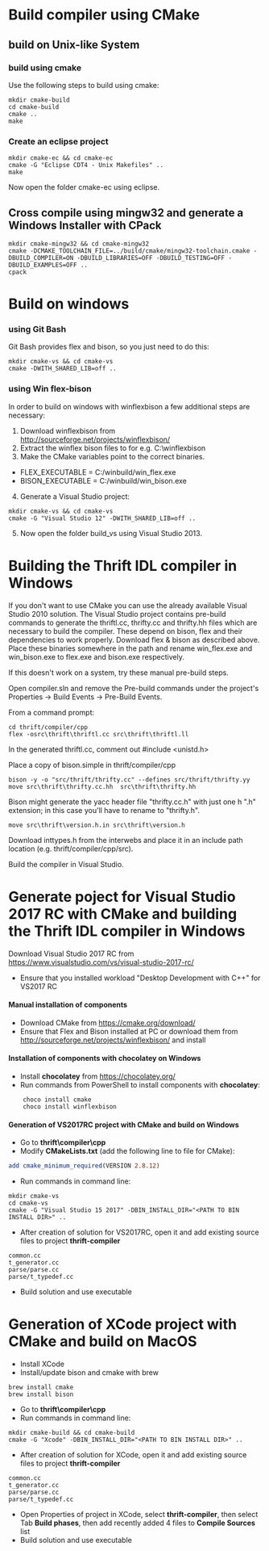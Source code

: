 # Build compiler using CMake

## build on Unix-like System

### build using cmake

Use the following steps to build using cmake:

```
mkdir cmake-build
cd cmake-build
cmake ..
make
```

### Create an eclipse project

```
mkdir cmake-ec && cd cmake-ec
cmake -G "Eclipse CDT4 - Unix Makefiles" ..
make
```

Now open the folder cmake-ec using eclipse.


## Cross compile using mingw32 and generate a Windows Installer with CPack

```
mkdir cmake-mingw32 && cd cmake-mingw32
cmake -DCMAKE_TOOLCHAIN_FILE=../build/cmake/mingw32-toolchain.cmake -DBUILD_COMPILER=ON -DBUILD_LIBRARIES=OFF -DBUILD_TESTING=OFF -DBUILD_EXAMPLES=OFF ..
cpack
```

# Build on windows

### using Git Bash

Git Bash provides flex and bison, so you just need to do this:

```
mkdir cmake-vs && cd cmake-vs
cmake -DWITH_SHARED_LIB=off ..
```

### using Win flex-bison

In order to build on windows with winflexbison a few additional steps are necessary:

1. Download winflexbison from http://sourceforge.net/projects/winflexbison/
2. Extract the winflex bison files to for e.g. C:\winflexbison
3. Make the CMake variables point to the correct binaries.
  * FLEX_EXECUTABLE = C:/winbuild/win_flex.exe
  * BISON_EXECUTABLE = C:/winbuild/win_bison.exe
4. Generate a Visual Studio project:
```
mkdir cmake-vs && cd cmake-vs
cmake -G "Visual Studio 12" -DWITH_SHARED_LIB=off ..
```
5. Now open the folder build_vs using Visual Studio 2013.

# Building the Thrift IDL compiler in Windows

If you don't want to use CMake you can use the already available Visual Studio
2010 solution.
The Visual Studio project contains pre-build commands to generate the
thriftl.cc, thrifty.cc and thrifty.hh files which are necessary to build
the compiler. These depend on bison, flex and their dependencies to
work properly.
Download flex & bison as described above.
Place these binaries somewhere in the path and
rename win_flex.exe and win_bison.exe to flex.exe and bison.exe respectively.

If this doesn't work on a system, try these manual pre-build steps.

Open compiler.sln and remove the Pre-build commands under the project's
 Properties -> Build Events -> Pre-Build Events.

From a command prompt:
```
cd thrift/compiler/cpp
flex -osrc\thrift\thriftl.cc src\thrift\thriftl.ll
```
In the generated thriftl.cc, comment out #include <unistd.h>

Place a copy of bison.simple in thrift/compiler/cpp
```
bison -y -o "src/thrift/thrifty.cc" --defines src/thrift/thrifty.yy
move src\thrift\thrifty.cc.hh  src\thrift\thrifty.hh
```

Bison might generate the yacc header file "thrifty.cc.h" with just one h ".h" extension; in this case you'll have to rename to "thrifty.h".

```
move src\thrift\version.h.in src\thrift\version.h
```

Download inttypes.h from the interwebs and place it in an include path
location (e.g. thrift/compiler/cpp/src).

Build the compiler in Visual Studio.

# Generate poject for Visual Studio 2017 RC with CMake and building the Thrift IDL compiler in Windows

Download Visual Studio 2017 RC from https://www.visualstudio.com/vs/visual-studio-2017-rc/
- Ensure that you installed workload "Desktop Development with C++" for VS2017 RC

#### Manual installation of components
- Download CMake from https://cmake.org/download/
- Ensure that Flex and Bison installed at PC or download them from http://sourceforge.net/projects/winflexbison/ and install

#### Installation of components with **chocolatey** on Windows 
- Install **chocolatey** from https://chocolatey.org/
- Run commands from PowerShell to install components with **chocolatey**:
```
    choco install cmake 
    choco install winflexbison 
```

#### Generation of VS2017RC project with CMake and build on Windows
- Go to **thrift\compiler\cpp**
- Modify **CMakeLists.txt** (add the following line to file for CMake):
```cmake
add cmake_minimum_required(VERSION 2.8.12)
```
- Run commands in command line:
```
mkdir cmake-vs
cd cmake-vs
cmake -G "Visual Studio 15 2017" -DBIN_INSTALL_DIR="<PATH TO BIN INSTALL DIR>" ..
```
- After creation of solution for VS2017RC, open it and add existing source files to project **thrift-compiler**
```
common.cc
t_generator.cc
parse/parse.cc
parse/t_typedef.cc
```
- Build solution and use executable

# Generation of XCode project with CMake and build on MacOS
- Install XCode
- Install/update bison and cmake with brew
```
brew install cmake
brew install bison
```
- Go to **thrift\compiler\cpp**
- Run commands in command line:
```
mkdir cmake-build && cd cmake-build
cmake -G "Xcode" -DBIN_INSTALL_DIR="<PATH TO BIN INSTALL DIR>" ..
```
- After creation of solution for XCode, open it and add existing source files to project **thrift-compiler**
```
common.cc
t_generator.cc
parse/parse.cc
parse/t_typedef.cc
```
- Open Properties of project in XCode, select **thrift-compiler**, then select Tab **Build phases**, then add recently added 4 files to **Compile Sources** list
- Build solution and use executable
